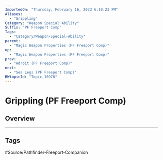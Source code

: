 ```yaml
---
ImportedOn: "Thursday, February 16, 2023 6:10:23 PM"
Aliases:
  - "Grippling"
Category: "Weapon Special Ability"
Suffix: "PF Freeport Comp"
Tags:
  - "Category/Weapon-Special-Ability"
parent:
  - "Magic Weapon Properties (PF Freeport Comp)"
up:
  - "Magic Weapon Properties (PF Freeport Comp)"
prev:
  - "Adroit (PF Freeport Comp)"
next:
  - "Sea Legs (PF Freeport Comp)"
RWtopicId: "Topic_10976"
---
```

# Grippling (PF Freeport Comp)
## Overview

---
## Tags
#Source/Pathfinder-Freeport-Companion

